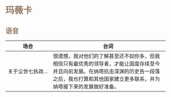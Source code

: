 # <font style="color:#967c68;">玛薇卡</font>
## <font style="color:#967c68;">语音 </font>

<table>
        <thead>
            <tr>
                <th>场合</th>
                <th>台词</th>
            </tr>
        </thead>
        <tbody>
            <tr>
                <td class="audio-tbale"> 关于尘世七执政…</td>
                <td>
                    很遗憾，我对他们的了解甚至还不如你多，但我相信只有最优秀的领导者，才能让国度存续至今并且向前发展。在纳塔抗击深渊的历史告一段落之后，我也打算和其他国家建立更多联系，并为纳塔接下来的发展做好准备。
                </td>
            </tr>
        </tbody>
</table>

<style>
    .audio-tbale {
    white-space: nowrap; /* 防止内容换行 */
}
</style>